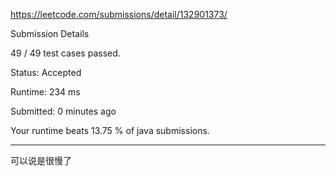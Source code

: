 https://leetcode.com/submissions/detail/132901373/

Submission Details

49 / 49 test cases passed.

Status: Accepted

Runtime: 234 ms

Submitted: 0 minutes ago

Your runtime beats 13.75 % of java submissions.


***

可以说是很慢了

